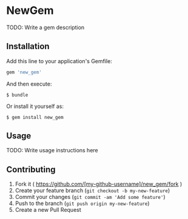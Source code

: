 # NewGem

TODO: Write a gem description

## Installation

Add this line to your application's Gemfile:

```ruby
gem 'new_gem'
```

And then execute:

    $ bundle

Or install it yourself as:

    $ gem install new_gem

## Usage

TODO: Write usage instructions here

## Contributing

1. Fork it ( https://github.com/[my-github-username]/new_gem/fork )
2. Create your feature branch (`git checkout -b my-new-feature`)
3. Commit your changes (`git commit -am 'Add some feature'`)
4. Push to the branch (`git push origin my-new-feature`)
5. Create a new Pull Request
